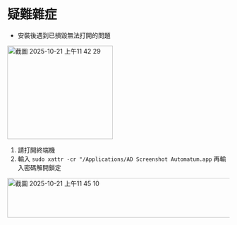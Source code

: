 # 疑難雜症
- 安裝後遇到已損毀無法打開的問題
<img width="239" height="212" alt="截圖 2025-10-21 上午11 42 29" src="https://github.com/user-attachments/assets/f48f4182-1443-4b11-8f96-b3cc96b77762" />

1. 請打開終端機
2. 輸入 ``` sudo xattr -cr "/Applications/AD Screenshot Automatum.app ``` 再輸入密碼解開鎖定
<img width="559" height="90" alt="截圖 2025-10-21 上午11 45 10" src="https://github.com/user-attachments/assets/c851047a-c1b7-40a3-b42d-0773cabce69d" />
